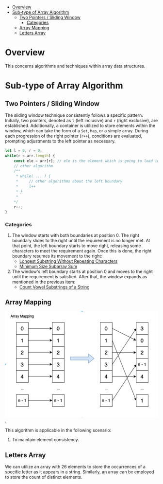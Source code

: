 - [Overview](#overview)
- [Sub-type of Array Algorithm](#sub-type-of-array-algorithm)
  - [Two Pointers / Sliding Window](#two-pointers--sliding-window)
    - [Categories](#categories)
  - [Array Mapping](#array-mapping)
  - [Letters Array](#letters-array)


# Overview
This concerns algorithms and techniques within array data structures.

# Sub-type of Array Algorithm

## Two Pointers / Sliding Window
The sliding window technique consistently follows a specific pattern. Initially, two pointers, denoted as `l` (left inclusive) and `r` (right exclusive), are established. Additionally, a container is utilized to store elements within the window, which can take the form of a `Set`, `Map`, or a simple array. During each progression of the right pointer (`r++`), conditions are evaluated, prompting adjustments to the left pointer as necessary.

```javascript
let l = 0, r = 0;
while(r < arr.length) {
    const ele = arr[r]; // ele is the element which is going to load into the sliding window.
    // other algorithm
    /**
     * while( ... ) {
     *     // other algorithms about the left boundary
     *     l++
     * }
     *
    */
    r++;
}
```


### Categories
1. The window starts with both boundaries at position 0. The right boundary slides to the right until the requirement is no longer met. At that point, the left boundary starts to move right, releasing some characters to meet the requirement again. Once this is done, the right boundary resumes its movement to the right:
   * [Longest Substring Without Repeating Characters](https://leetcode.cn/problems/longest-substring-without-repeating-characters/)
   * [Minimum Size Subarray Sum](https://leetcode.cn/problems/minimum-size-subarray-sum/)
2. The window's left boundary starts at position 0 and moves to the right until the requirement is satisfied. After that, the window expands as mentioned in the previous item:
   * [Count Vowel Substrings of a String](https://leetcode.cn/problems/count-vowel-substrings-of-a-string/)


## Array Mapping
![array mapping](static/array_mapping.png).

This algorithm is applicable in the following scenario:
1. To maintain element consistency.

## Letters Array
We can utilize an array with 26 elements to store the occurrences of a specific letter as it appears in a string. Similarly, an array can be employed to store the count of distinct elements.